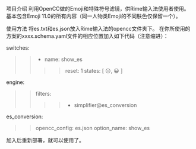 项目介绍
利用OpenCC做的Emoji和特殊符号滤镜，供Rime输入法使用者使用。 基本包含Emoji 11.0的所有内容（同一人物类Emoji的不同肤色仅保留一个）。

使用方法
将es.txt和es.json放入Rime输入法的opencc文件夹下。 在你所使用的方案的xxxx.schema.yaml文件的相应位置加入如下代码（注意缩进）：

switches:
>>- name: show_es
>>>>reset: 1
>>>>states: [ 😔, 😀 ]

engine:
>>filters:
>>>>- simplifier@es_conversion

es_conversion:
>>opencc_config: es.json
>>option_name: show_es

加入后重新部署，就可以使用了。

